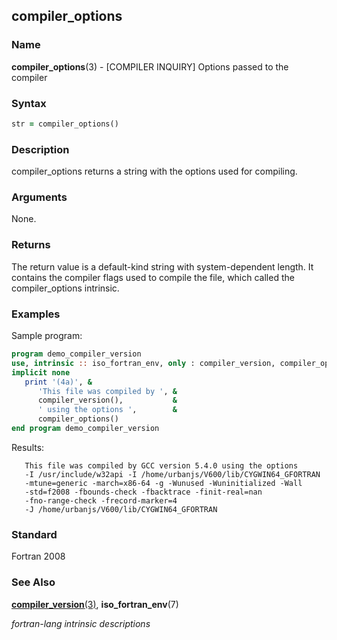 ## compiler_options

### **Name**

**compiler_options**(3) - \[COMPILER INQUIRY\] Options passed to the compiler

### **Syntax**

```fortran
str = compiler_options()
```

### **Description**

compiler_options returns a string with the options used for compiling.

### **Arguments**

None.

### **Returns**

The return value is a default-kind string with system-dependent length.
It contains the compiler flags used to compile the file, which called
the compiler_options intrinsic.

### **Examples**

Sample program:

```fortran
program demo_compiler_version
use, intrinsic :: iso_fortran_env, only : compiler_version, compiler_options
implicit none
   print '(4a)', &
      'This file was compiled by ', &
      compiler_version(),           &
      ' using the options ',        &
      compiler_options()
end program demo_compiler_version
```

Results:

```
   This file was compiled by GCC version 5.4.0 using the options
   -I /usr/include/w32api -I /home/urbanjs/V600/lib/CYGWIN64_GFORTRAN
   -mtune=generic -march=x86-64 -g -Wunused -Wuninitialized -Wall
   -std=f2008 -fbounds-check -fbacktrace -finit-real=nan
   -fno-range-check -frecord-marker=4
   -J /home/urbanjs/V600/lib/CYGWIN64_GFORTRAN
```

### **Standard**

Fortran 2008

### **See Also**

[**compiler_version**(3)](#compiler_version),
**iso_fortran_env**(7)

 _fortran-lang intrinsic descriptions_
